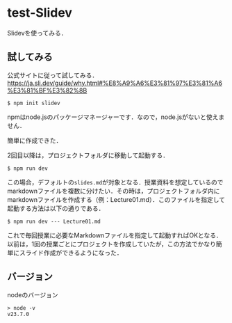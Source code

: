 # test-Slidev
 Slidevを使ってみる．

## 試してみる
公式サイトに従って試してみる．
https://ja.sli.dev/guide/why.html#%E8%A9%A6%E3%81%97%E3%81%A6%E3%81%BF%E3%82%8B

```shell
$ npm init slidev
```

npmはnode.jsのパッケージマネージャーです．なので，node.jsがないと使えません．

簡単に作成できた．

2回目以降は，プロジェクトフォルダに移動して起動する．

```shell
$ npm run dev
```

この場合，デフォルトの`slides.md`が対象となる．授業資料を想定しているのでmarkdownファイルを複数に分けたい．その時は，プロジェクトフォルダ内にmarkdownファイルを作成する（例：Lecture01.md）．このファイルを指定して起動する方法は以下の通りである．

```shell
$ npm run dev --- Lecture01.md
```

これで毎回授業に必要なMarkdownファイルを指定して起動すればOKとなる．以前は，1回の授業ごとにプロジェクトを作成していたが，この方法でかなり簡単にスライド作成ができるようになった．

## バージョン
nodeのバージョン

```shell
> node -v
v23.7.0
```